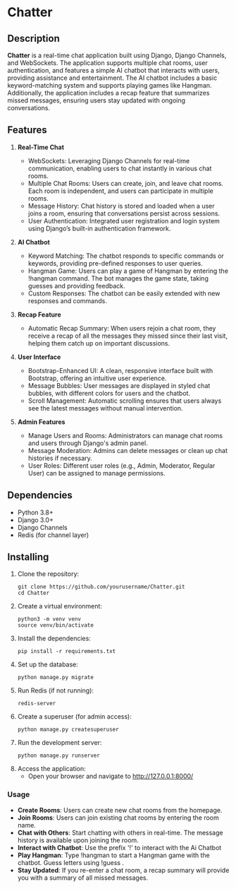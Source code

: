 # Chatter

## Description

**Chatter** is a real-time chat application built using Django, Django Channels, and WebSockets. The application supports multiple chat rooms, user authentication, and features a simple AI chatbot that interacts with users, providing assistance and entertainment. The AI chatbot includes a basic keyword-matching system and supports playing games like Hangman. Additionally, the application includes a recap feature that summarizes missed messages, ensuring users stay updated with ongoing conversations.

## Features
1. **Real-Time Chat**
   * WebSockets: Leveraging Django Channels for real-time communication, enabling users to chat instantly in various chat rooms.
   * Multiple Chat Rooms: Users can create, join, and leave chat rooms. Each room is independent, and users can participate in multiple rooms.
   * Message History: Chat history is stored and loaded when a user joins a room, ensuring that conversations persist across sessions.
   * User Authentication: Integrated user registration and login system using Django’s built-in authentication framework.

3. **AI Chatbot**
   * Keyword Matching: The chatbot responds to specific commands or keywords, providing pre-defined responses to user queries.
   * Hangman Game: Users can play a game of Hangman by entering the !hangman command. The bot manages the game state, taking guesses and providing feedback.
   * Custom Responses: The chatbot can be easily extended with new responses and commands.

5. **Recap Feature**
   * Automatic Recap Summary: When users rejoin a chat room, they receive a recap of all the messages they missed since their last visit, helping them catch up on important discussions.

7. **User Interface**
   * Bootstrap-Enhanced UI: A clean, responsive interface built with Bootstrap, offering an intuitive user experience.
   * Message Bubbles: User messages are displayed in styled chat bubbles, with different colors for users and the chatbot.
   * Scroll Management: Automatic scrolling ensures that users always see the latest messages without manual intervention.

9. **Admin Features**
    * Manage Users and Rooms: Administrators can manage chat rooms and users through Django's admin panel.
    * Message Moderation: Admins can delete messages or clean up chat histories if necessary.
    * User Roles: Different user roles (e.g., Admin, Moderator, Regular User) can be assigned to manage permissions.

## Dependencies

* Python 3.8+
* Django 3.0+
* Django Channels
* Redis (for channel layer)

## Installing
1. Clone the repository:
   ```
   git clone https://github.com/yourusername/Chatter.git
   cd Chatter
   ```
2. Create a virtual environment:
   ```
   python3 -m venv venv
   source venv/bin/activate
   ```
3. Install the dependencies:
   ```
   pip install -r requirements.txt
   ```
4. Set up the database:
   ```
   python manage.py migrate
   ```
5. Run Redis (if not running):
   ```
   redis-server
   ```
6. Create a superuser (for admin access):
   ```
   python manage.py createsuperuser
   ```
7. Run the development server:
   ```
   python manage.py runserver
   ```
8. Access the application:
   - Open your browser and navigate to http://127.0.0.1:8000/

### Usage
* **Create Rooms**: Users can create new chat rooms from the homepage.
* **Join Rooms**: Users can join existing chat rooms by entering the room name.
* **Chat with Others**: Start chatting with others in real-time. The message history is available upon joining the room.
* **Interact with Chatbot**: Use the prefix '!' to interact with the Ai Chatbot
* **Play Hangman**: Type !hangman to start a Hangman game with the chatbot. Guess letters using !guess <letter>.
* **Stay Updated**: If you re-enter a chat room, a recap summary will provide you with a summary of all missed messages.
